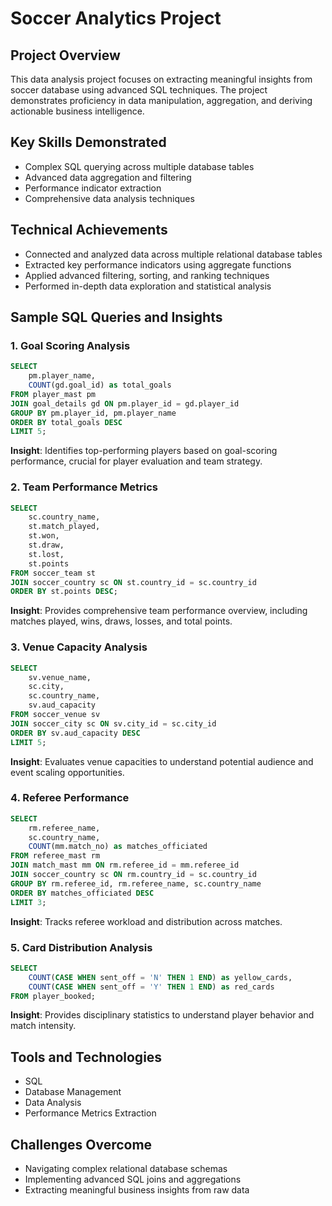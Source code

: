 # Soccer Analytics Project

## Project Overview
This data analysis project focuses on extracting meaningful insights from soccer database using advanced SQL techniques. The project demonstrates proficiency in data manipulation, aggregation, and deriving actionable business intelligence.

## Key Skills Demonstrated
- Complex SQL querying across multiple database tables
- Advanced data aggregation and filtering
- Performance indicator extraction
- Comprehensive data analysis techniques

## Technical Achievements
- Connected and analyzed data across multiple relational database tables
- Extracted key performance indicators using aggregate functions
- Applied advanced filtering, sorting, and ranking techniques
- Performed in-depth data exploration and statistical analysis

## Sample SQL Queries and Insights

### 1. Goal Scoring Analysis
```sql
SELECT 
    pm.player_name, 
    COUNT(gd.goal_id) as total_goals
FROM player_mast pm
JOIN goal_details gd ON pm.player_id = gd.player_id
GROUP BY pm.player_id, pm.player_name
ORDER BY total_goals DESC
LIMIT 5;
```
**Insight**: Identifies top-performing players based on goal-scoring performance, crucial for player evaluation and team strategy.

### 2. Team Performance Metrics
```sql
SELECT 
    sc.country_name, 
    st.match_played,
    st.won,
    st.draw,
    st.lost,
    st.points
FROM soccer_team st
JOIN soccer_country sc ON st.country_id = sc.country_id
ORDER BY st.points DESC;
```
**Insight**: Provides comprehensive team performance overview, including matches played, wins, draws, losses, and total points.

### 3. Venue Capacity Analysis
```sql
SELECT 
    sv.venue_name, 
    sc.city, 
    sc.country_name, 
    sv.aud_capacity
FROM soccer_venue sv
JOIN soccer_city sc ON sv.city_id = sc.city_id
ORDER BY sv.aud_capacity DESC
LIMIT 5;
```
**Insight**: Evaluates venue capacities to understand potential audience and event scaling opportunities.

### 4. Referee Performance
```sql
SELECT 
    rm.referee_name, 
    sc.country_name, 
    COUNT(mm.match_no) as matches_officiated
FROM referee_mast rm
JOIN match_mast mm ON rm.referee_id = mm.referee_id
JOIN soccer_country sc ON rm.country_id = sc.country_id
GROUP BY rm.referee_id, rm.referee_name, sc.country_name
ORDER BY matches_officiated DESC
LIMIT 3;
```
**Insight**: Tracks referee workload and distribution across matches.

### 5. Card Distribution Analysis
```sql
SELECT 
    COUNT(CASE WHEN sent_off = 'N' THEN 1 END) as yellow_cards,
    COUNT(CASE WHEN sent_off = 'Y' THEN 1 END) as red_cards
FROM player_booked;
```
**Insight**: Provides disciplinary statistics to understand player behavior and match intensity.

## Tools and Technologies
- SQL
- Database Management
- Data Analysis
- Performance Metrics Extraction

## Challenges Overcome
- Navigating complex relational database schemas
- Implementing advanced SQL joins and aggregations
- Extracting meaningful business insights from raw data
